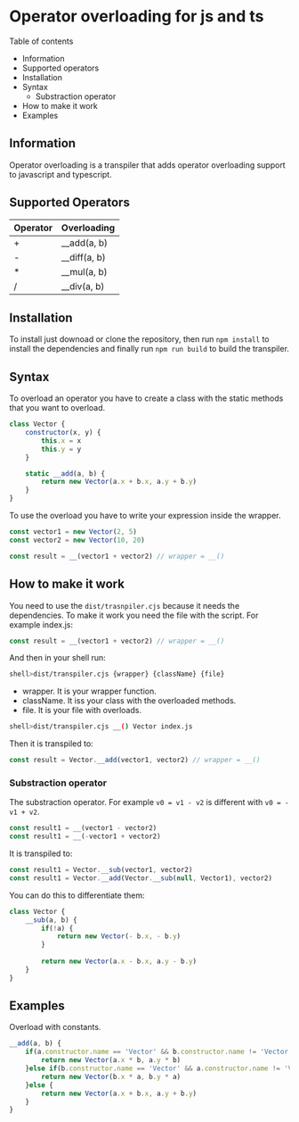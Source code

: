 # Operator overloading for js and ts
Table of contents
- Information
- Supported operators
- Installation
- Syntax
  - Substraction operator 
- How to make it work
- Examples
## Information
Operator overloading is a transpiler that adds operator overloading support to
javascript and typescript.
## Supported Operators
| Operator | Overloading  |
|----------|--------------|
| +        | __add(a, b)  |
| -        | __diff(a, b) |
| *        | __mul(a, b)  |
| /        | __div(a, b)  |
## Installation
To install just downoad or clone the repository, then run `npm install` to install 
the dependencies and finally run `npm run build` to build the transpiler.
## Syntax
To overload an operator you have to create a class with the static methods that you want to overload.
```js
class Vector {
    constructor(x, y) {
        this.x = x
        this.y = y
    }

    static __add(a, b) {
        return new Vector(a.x + b.x, a.y + b.y)
    }
}
```
To use the overload you have to write your expression inside the wrapper.
```js
const vector1 = new Vector(2, 5)
const vector2 = new Vector(10, 20)

const result = __(vector1 + vector2) // wrapper = __()
```
## How to make it work
You need to use the `dist/trasnpiler.cjs` because it needs the dependencies.
To make it work you need the file with the script. For example index.js:
```js
const result = __(vector1 + vector2) // wrapper = __()
```
And then in your shell run:
```bash
shell>dist/transpiler.cjs {wrapper} {className} {file}
```
- wrapper. It is your wrapper function.
- className. It iss your class with the overloaded methods.
- file. It is your file with overloads.
```bash
shell>dist/transpiler.cjs __() Vector index.js
```
Then it is transpiled to:
```js
const result = Vector.__add(vector1, vector2) // wrapper = __()
```
### Substraction operator
The substraction operator. For example `v0 = v1 - v2` is different with `v0 = -v1 + v2`.
```js
const result1 = __(vector1 - vector2)
const result1 = __(-vector1 + vector2)
```
It is transpiled to:
```js
const result1 = Vector.__sub(vector1, vector2)
const result1 = Vector.__add(Vector.__sub(null, Vector1), vector2)
```
You can do this to differentiate them:
```js
class Vector {
    __sub(a, b) {
        if(!a) {
            return new Vector(- b.x, - b.y)
        }
        
        return new Vector(a.x - b.x, a.y - b.y)
    }
}
```
## Examples
Overload with constants.
```js
__add(a, b) {
    if(a.constructor.name == 'Vector' && b.constructor.name != 'Vector') {
        return new Vector(a.x * b, a.y * b)
    }else if(b.constructor.name == 'Vector' && a.constructor.name != 'Vector') {
        return new Vector(b.x * a, b.y * a)
    }else {
        return new Vector(a.x + b.x, a.y + b.y)
    }
}
```

